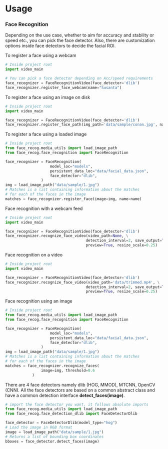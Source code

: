 # Usage

### Face Recognition
Depending on the use case, whether to aim for accuracy and stability or speed etc., you can pick the face detector. Also, there are customization options inside face detectors to decide the facial ROI.


To register a face using a webcam
```python
# Inside project root
import video_main

# You can pick a face detector depending on Acc/speed requirements
face_recognizer = FaceRecognitionVideo(face_detector='dlib')
face_recognizer.register_face_webcam(name="Susanta")
```

To register a face using an image on disk
```python
# Inside project root
import video_main

face_recognizer = FaceRecognitionVideo(face_detector='dlib')
face_recognizer.register_face_path(img_path='data/sample/conan.jpg', name="Conan")
```

To register a face using a loaded image 
```python
# Inside project root
from face_recog.media_utils import load_image_path
from face_recog.face_recognition import FaceRecognition

face_recognizer = FaceRecognition(
                    model_loc="models",
                    persistent_data_loc="data/facial_data.json",
                    face_detector="dlib",
                )
img = load_image_path("data/sample/1.jpg")
# Matches is a list containing information about the matches
# for each of the faces in the image
matches = face_recognizer.register_face(image=img, name=name)
```

Face recognition with a webcam feed
```python
# Inside project root
import video_main

face_recognizer = FaceRecognitionVideo(face_detector='dlib')
face_recognizer.recognize_face_video(video_path=None, \
                                    detection_interval=2, save_output=True, \
                                    preview=True, resize_scale=0.25)
```

Face recognition on a video
```python
# Inside project root
import video_main

face_recognizer = FaceRecognitionVideo(face_detector='dlib')
face_recognizer.recognize_face_video(video_path='data/trimmed.mp4', \
                                    detection_interval=2, save_output=True, \
                                    preview=True, resize_scale=0.25)
```

Face recognition using an image
```python
# Inside project root
from face_recog.media_utils import load_image_path
from face_recog.face_recognition import FaceRecognition

face_recognizer = FaceRecognition(
                    model_loc="models",
                    persistent_data_loc="data/facial_data.json",
                    face_detector="dlib",
                )
img = load_image_path("data/sample/1.jpg")
# Matches is a list containing information about the matches
# for each of the faces in the image
matches = face_recognizer.recognize_faces(
                image=img, threshold=0.6
            )
```


There are 4 face detectors namely dlib (HOG, MMOD), MTCNN, OpenCV (CNN). 
All the face detectors are based on a common abstract class and have a common detection interface **detect_faces(image)**.

```python
# import the face detector you want, it follows absolute imports
from face_recog.media_utils import load_image_path
from face_recog.face_detection_dlib import FaceDetectorDlib

face_detector = FaceDetectorDlib(model_type="hog")
# Load the image in RGB format
image = load_image_path("data/sample/1.jpg")
# Returns a list of bounding box coordinates
bboxes = face_detector.detect_faces(image)
```